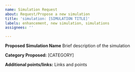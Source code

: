 ```yaml
---
name: Simulation Request
about: Request/Propose a new simulation
title: 'simulation: [SIMULATION TITLE]'
labels: enhancement, new simulation, simulations
assignees: ''

---
```


**Proposed Simulation Name**
Brief description of the simulation

**Category Proposed:** [CATEGORY]

**Additional points/links:**
Links and points
